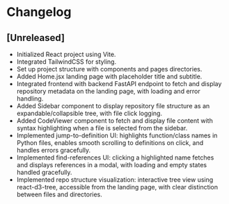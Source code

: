 # Changelog

## [Unreleased]
- Initialized React project using Vite.
- Integrated TailwindCSS for styling.
- Set up project structure with components and pages directories.
- Added Home.jsx landing page with placeholder title and subtitle.
- Integrated frontend with backend FastAPI endpoint to fetch and display repository metadata on the landing page, with loading and error handling.
- Added Sidebar component to display repository file structure as an expandable/collapsible tree, with file click logging.
- Added CodeViewer component to fetch and display file content with syntax highlighting when a file is selected from the sidebar.
- Implemented jump-to-definition UI: highlights function/class names in Python files, enables smooth scrolling to definitions on click, and handles errors gracefully.
- Implemented find-references UI: clicking a highlighted name fetches and displays references in a modal, with loading and empty states handled gracefully.
- Implemented repo structure visualization: interactive tree view using react-d3-tree, accessible from the landing page, with clear distinction between files and directories. 
